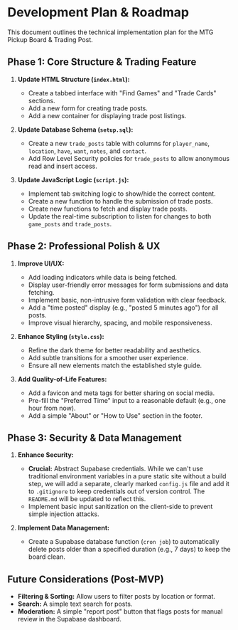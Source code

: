 # Development Plan & Roadmap

This document outlines the technical implementation plan for the MTG Pickup Board & Trading Post.

## Phase 1: Core Structure & Trading Feature

1.  **Update HTML Structure (`index.html`):**
    *   Create a tabbed interface with "Find Games" and "Trade Cards" sections.
    *   Add a new form for creating trade posts.
    *   Add a new container for displaying trade post listings.

2.  **Update Database Schema (`setup.sql`):**
    *   Create a new `trade_posts` table with columns for `player_name`, `location`, `have`, `want`, `notes`, and `contact`.
    *   Add Row Level Security policies for `trade_posts` to allow anonymous read and insert access.

3.  **Update JavaScript Logic (`script.js`):**
    *   Implement tab switching logic to show/hide the correct content.
    *   Create a new function to handle the submission of trade posts.
    *   Create new functions to fetch and display trade posts.
    *   Update the real-time subscription to listen for changes to both `game_posts` and `trade_posts`.

## Phase 2: Professional Polish & UX

1.  **Improve UI/UX:**
    *   Add loading indicators while data is being fetched.
    *   Display user-friendly error messages for form submissions and data fetching.
    *   Implement basic, non-intrusive form validation with clear feedback.
    *   Add a "time posted" display (e.g., "posted 5 minutes ago") for all posts.
    *   Improve visual hierarchy, spacing, and mobile responsiveness.

2.  **Enhance Styling (`style.css`):**
    *   Refine the dark theme for better readability and aesthetics.
    *   Add subtle transitions for a smoother user experience.
    *   Ensure all new elements match the established style guide.

3.  **Add Quality-of-Life Features:**
    *   Add a favicon and meta tags for better sharing on social media.
    *   Pre-fill the "Preferred Time" input to a reasonable default (e.g., one hour from now).
    *   Add a simple "About" or "How to Use" section in the footer.

## Phase 3: Security & Data Management

1.  **Enhance Security:**
    *   **Crucial:** Abstract Supabase credentials. While we can't use traditional environment variables in a pure static site without a build step, we will add a separate, clearly marked `config.js` file and add it to `.gitignore` to keep credentials out of version control. The `README.md` will be updated to reflect this.
    *   Implement basic input sanitization on the client-side to prevent simple injection attacks.

2.  **Implement Data Management:**
    *   Create a Supabase database function (`cron job`) to automatically delete posts older than a specified duration (e.g., 7 days) to keep the board clean.

## Future Considerations (Post-MVP)

*   **Filtering & Sorting:** Allow users to filter posts by location or format.
*   **Search:** A simple text search for posts.
*   **Moderation:** A simple "report post" button that flags posts for manual review in the Supabase dashboard.
